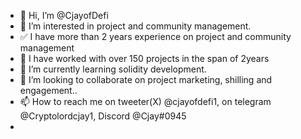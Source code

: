 - 👋 Hi, I’m @CjayofDefi
- 👀 I’m interested in project and community management.
- ✅ I have more than 2 years experience on project and community management
- 💪 I have worked with over 150 projects in the span of 2years
- 🌱 I’m currently learning solidity development.
- 💞️ I’m looking to collaborate on project marketing, shilling and engagement..
- 📫 How to reach me on tweeter(X) @cjayofdefi1, on telegram @Cryptolordcjay1, Discord @Cjay#0945
- 
<!---
CjayofDefi/CjayofDefi is a ✨ special ✨ repository because its `README.md` (this file) appears on your GitHub profile.
You can click the Preview link to take a look at your changes.
--->
